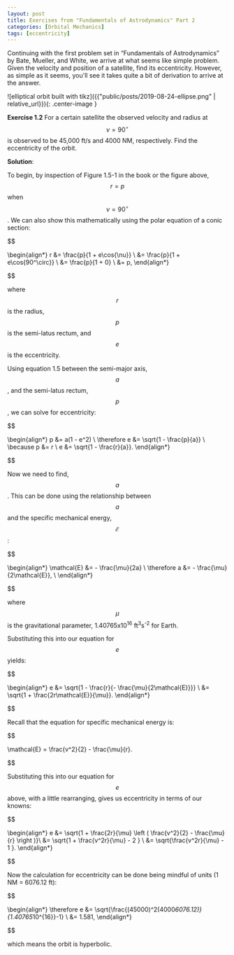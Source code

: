 ```yaml
---
layout: post
title: Exercises from "Fundamentals of Astrodynamics" Part 2
categories: [Orbital Mechanics]
tags: [eccentricity]
---
```


Continuing with the first problem set in “Fundamentals of Astrodynamics” by
Bate, Mueller, and White, we arrive at what seems like simple problem.  Given
the velocity and position of a satellite, find its eccentricity.  However, as
simple as it seems, you'll see it takes quite a bit of derivation to arrive at
the answer.

![elliptical orbit built with tikz]({{"public/posts/2019-08-24-ellipse.png" | relative_url}}){: .center-image }

**Exercise 1.2** For a certain satellite the observed velocity and
radius at $$ \nu = 90^\circ $$ is observed to be 45,000 ft/s and 4000
NM, respectively. Find the eccentricity of the orbit.


**Solution**:

To begin, by inspection of Figure 1.5-1 in the book or the figure above,
$$ r = p $$ when $$ \nu = 90^\circ $$.  We can also show this mathematically
using the polar equation of a conic section:

$$

\begin{align*}
r &= \frac{p}{1 + e\cos{\nu}} \\
  &= \frac{p}{1 + e\cos{90^\circ}} \\
  &= \frac{p}{1 + 0} \\
  &= p,
\end{align*}

$$

where $$ r $$ is the radius, $$ p $$ is the semi-latus rectum, and $$ e $$ is
the eccentricity.

Using equation 1.5 between the semi-major axis, $$ a $$, and the semi-latus
rectum, $$ p $$, we can solve for eccentricity:

$$

\begin{align*}
p &= a(1 - e^2) \\
\therefore e &= \sqrt{1 - \frac{p}{a}} \\
\because p &= r \\
e &= \sqrt{1 - \frac{r}{a}}.
\end{align*}

$$

Now we need to find, $$ a $$.  This can be done using the relationship between
$$ a $$ and the specific mechanical energy, $$ \mathcal{E} $$:

$$

\begin{align*}
\mathcal{E}  &= - \frac{\mu}{2a} \\
\therefore a &= - \frac{\mu}{2\mathcal{E}}, \\
\end{align*}

$$

where $$ \mu $$ is the gravitational parameter, 1.40765x10<sup>16</sup>
ft<sup>3</sup>s<sup>-2</sup> for Earth.

Substituting this into our equation for $$ e $$ yields:

$$

\begin{align*}
e &= \sqrt{1 - \frac{r}{- \frac{\mu}{2\mathcal{E}}}} \\
  &= \sqrt{1 + \frac{2r\mathcal{E}}{\mu}}.
\end{align*}

$$

Recall that the equation for specific mechanical energy is:

$$

\mathcal{E} = \frac{v^2}{2}  - \frac{\mu}{r}.

$$

Substituting this into our equation for $$e$$ above, with a little rearranging,
gives us eccentricity in terms of our knowns:

$$

\begin{align*}
e &= \sqrt{1 + \frac{2r}{\mu} \left ( \frac{v^2}{2}  - \frac{\mu}{r} \right )}\\
  &= \sqrt{1 + \frac{v^2r}{\mu}  - 2 } \\
  &= \sqrt{\frac{v^2r}{\mu}  - 1 }.
\end{align*}

$$

Now the calculation for eccentricity can be done being mindful of units (1 NM =
6076.12 ft):

$$

\begin{align*}
\therefore e &= \sqrt{\frac{(45000)^2(4000*6076.12)}{1.40765*10^{16}}-1} \\
             &= 1.581,
\end{align*}

$$

which means the orbit is hyperbolic.
